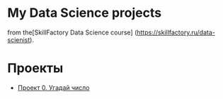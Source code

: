 # My Data Science projects 

from the[SkillFactory Data Science course] (https://skillfactory.ru/data-scienist).

# Проекты
* [Проект 0. Угадай число](https://github.com/Elbrus1969/Bruce_repo/tree/main/project_0)
